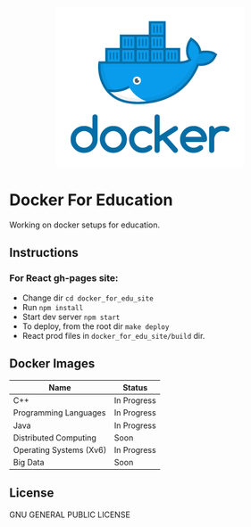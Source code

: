 <p align="center">
  <img src="https://raw.githubusercontent.com/gcallah/docker-for-ed/master/docker_for_edu_site/favicon.ico">
</p>

# Docker For Education

Working on docker setups for education.

## Instructions

### For React gh-pages site:
- Change dir `cd docker_for_edu_site`
- Run `npm install`
- Start dev server `npm start`
- To deploy, from the root dir `make deploy`
- React prod files in `docker_for_edu_site/build` dir.

## Docker Images

| Name | Status|
|------|------|
| C++ | In Progress |
| Programming Languages | In Progress |
| Java | In Progress |
| Distributed Computing | Soon |
| Operating Systems (Xv6) | In Progress |
| Big Data | Soon |

## License

GNU GENERAL PUBLIC LICENSE

